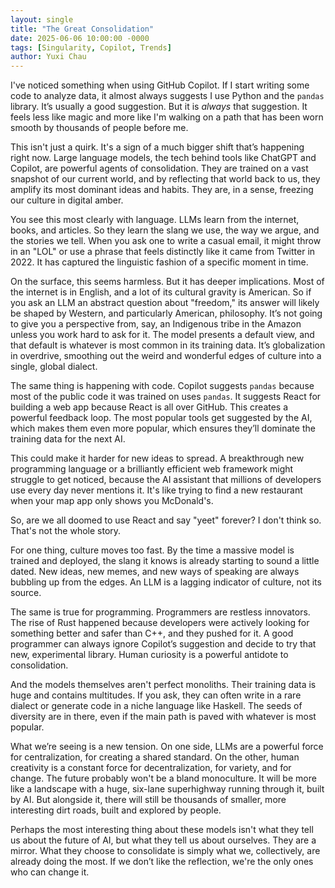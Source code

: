 ```yaml
---
layout: single
title: "The Great Consolidation"
date: 2025-06-06 10:00:00 -0000
tags: [Singularity, Copilot, Trends]
author: Yuxi Chau
---
```


I've noticed something when using GitHub Copilot. If I start writing some code to analyze data, it almost always suggests I use Python and the `pandas` library. It’s usually a good suggestion. But it is *always* that suggestion. It feels less like magic and more like I'm walking on a path that has been worn smooth by thousands of people before me.

This isn't just a quirk. It's a sign of a much bigger shift that’s happening right now. Large language models, the tech behind tools like ChatGPT and Copilot, are powerful agents of consolidation. They are trained on a vast snapshot of our current world, and by reflecting that world back to us, they amplify its most dominant ideas and habits. They are, in a sense, freezing our culture in digital amber.

You see this most clearly with language. LLMs learn from the internet, books, and articles. So they learn the slang we use, the way we argue, and the stories we tell. When you ask one to write a casual email, it might throw in an "LOL" or use a phrase that feels distinctly like it came from Twitter in 2022. It has captured the linguistic fashion of a specific moment in time.

On the surface, this seems harmless. But it has deeper implications. Most of the internet is in English, and a lot of its cultural gravity is American. So if you ask an LLM an abstract question about "freedom," its answer will likely be shaped by Western, and particularly American, philosophy. It’s not going to give you a perspective from, say, an Indigenous tribe in the Amazon unless you work hard to ask for it. The model presents a default view, and that default is whatever is most common in its training data. It’s globalization in overdrive, smoothing out the weird and wonderful edges of culture into a single, global dialect.

The same thing is happening with code. Copilot suggests `pandas` because most of the public code it was trained on uses `pandas`. It suggests React for building a web app because React is all over GitHub. This creates a powerful feedback loop. The most popular tools get suggested by the AI, which makes them even more popular, which ensures they’ll dominate the training data for the next AI.

This could make it harder for new ideas to spread. A breakthrough new programming language or a brilliantly efficient web framework might struggle to get noticed, because the AI assistant that millions of developers use every day never mentions it. It's like trying to find a new restaurant when your map app only shows you McDonald's.

So, are we all doomed to use React and say "yeet" forever? I don't think so. That's not the whole story.

For one thing, culture moves too fast. By the time a massive model is trained and deployed, the slang it knows is already starting to sound a little dated. New ideas, new memes, and new ways of speaking are always bubbling up from the edges. An LLM is a lagging indicator of culture, not its source.

The same is true for programming. Programmers are restless innovators. The rise of Rust happened because developers were actively looking for something better and safer than C++, and they pushed for it. A good programmer can always ignore Copilot’s suggestion and decide to try that new, experimental library. Human curiosity is a powerful antidote to consolidation.

And the models themselves aren't perfect monoliths. Their training data is huge and contains multitudes. If you ask, they can often write in a rare dialect or generate code in a niche language like Haskell. The seeds of diversity are in there, even if the main path is paved with whatever is most popular.

What we’re seeing is a new tension. On one side, LLMs are a powerful force for centralization, for creating a shared standard. On the other, human creativity is a constant force for decentralization, for variety, and for change. The future probably won't be a bland monoculture. It will be more like a landscape with a huge, six-lane superhighway running through it, built by AI. But alongside it, there will still be thousands of smaller, more interesting dirt roads, built and explored by people.

Perhaps the most interesting thing about these models isn't what they tell us about the future of AI, but what they tell us about ourselves. They are a mirror. What they choose to consolidate is simply what we, collectively, are already doing the most. If we don’t like the reflection, we're the only ones who can change it.